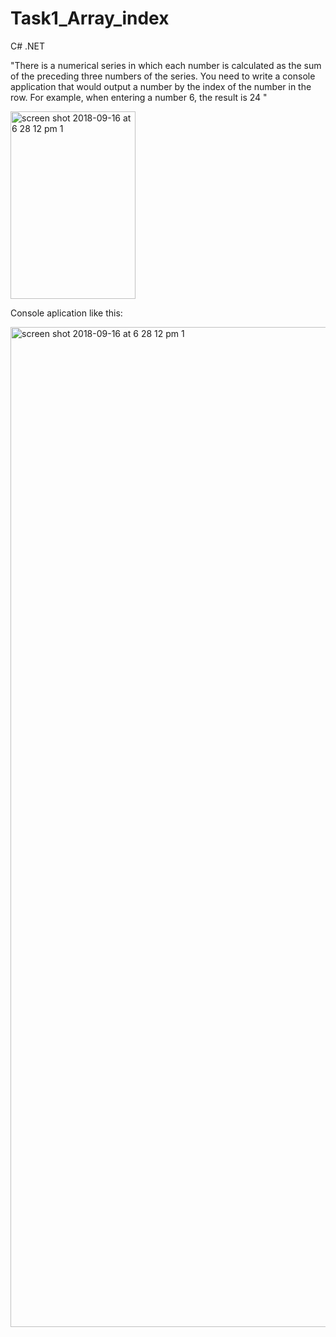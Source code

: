 # Task1_Array_index
C# .NET


"There is a numerical series in which each number is calculated as the sum of the preceding three numbers of the series.
You need to write a console application that would output a number by the index of the number in the row.
For example, when entering a number 6, the result is 24 "

<img width="200" height="300" alt="screen shot 2018-09-16 at 6 28 12 pm 1" src="https://user-images.githubusercontent.com/26527567/50044935-8995d000-0093-11e9-99b0-cc194d013d35.png">


Console aplication like this:

<img width="1600" alt="screen shot 2018-09-16 at 6 28 12 pm 1" src="https://user-images.githubusercontent.com/26527567/50045001-b1396800-0094-11e9-9ad5-d4cdfd7b130d.png">
